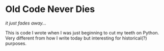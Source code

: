 # Old Code Never Dies
_it just fades away..._

This is code I wrote when I was just beginning to cut my teeth
on Python.  Very different from how I write today but interesting for historical(?) purposes.

